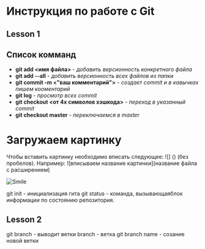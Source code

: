 # Инструкция по работе с Git

## Lesson 1
## Список комманд
* **git add <имя файла>**  - *добавить версионность конкретного файла*
* **git add --all** - *добавить версионность всех файлов из папки*
* **git commit -m <"ваш комментарий">** - *создает commit и в кавычках пишем кооментарий*
* **git log** - *просмотр всех commit*
* **git checkout <от 4х символов хэшкода>** - *переход в указанный commit*
* **git checkout master** - *переключаемся в master*
# Загружаем картинку
Чтобы вставить картинку необходимо вписать следующее: ![] () (без пробелов). Например: ![вписываем название картинки](название файла с расширением) 

![Smile](Smile.jpg)

git init - инициализация гита
git status - команда, вызывающаяблок информации по состоянию репозитория.
## Lesson 2
git branch - выводит ветки
branch - ветка
git branch name - созание новой ветки
